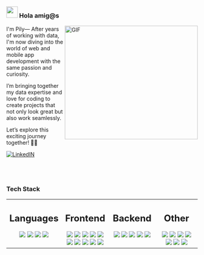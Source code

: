 # <h3 align="left"><img src = "https://raw.githubusercontent.com/MartinHeinz/MartinHeinz/master/wave.gif" width = 30px> Hola amig@s
<img align="right" width="350" height="300" alt="GIF" src="https://media.giphy.com/media/X6WpjO26xjYUCGgu0L/giphy.gif" />

<div align-"left">
<p>
I'm Pily— After years of working with data, I'm now diving into the world of web and mobile app development with the same passion and curiosity.
</p>
<p>I’m bringing together my data expertise and love for coding to create projects that not only look great but also work seamlessly.</p>
<p>Let’s explore this exciting journey together! 🚀✨</p>
</div>

[![LinkedIN](https://img.shields.io/badge/LinkedIn-0f64c4?style=for-the-badge&logo=linkedin&logoColor=white)](https://www.linkedin.com/in/pilarct/)
</br>
</br>
</br>
</br>

<!---![](https://komarev.com/ghpvc/?username=pilyct&style=for-the-badge&color=7652d9&abbreviated=true)--->

### Tech Stack
<table><tr><td valign="top" width="25%">

<h2 align="center" valign="top">Languages</h3>
<div align="center">
    <img src="https://img.shields.io/badge/javascript-ffeb3b?style=for-the-badge&logo=javascript&logoColor=black">
    <img src="https://img.shields.io/badge/typescript-037acb?style=for-the-badge&logo=typescript&logoColor=white">
    <img src="https://img.shields.io/badge/python-3670A0?style=for-the-badge&logo=python&logoColor=white">
    <img src="https://img.shields.io/badge/R-71a5d4?style=for-the-badge&logo=r&logoColor=white">
</div></td><td valign="top" width="25%">

<h2 align="center">Frontend</h3>
<div align="center">
    <img src="https://img.shields.io/badge/react-%2320232a.svg?style=for-the-badge&logo=react&logoColor=%2361DAFB">
    <img src="https://img.shields.io/badge/next.js-000000?style=for-the-badge&logo=nextdotjs&logoColor=white">
    <img src="https://img.shields.io/badge/react native-%2320232a.svg?style=for-the-badge&logo=react&logoColor=%2361DAFB">
    <img src="https://img.shields.io/badge/expo-fefefe?style=for-the-badge&logo=expo&logoColor=black">
    <img src="https://img.shields.io/badge/angular-%23DD0031.svg?style=for-the-badge&logo=angular&logoColor=white">
    <img src="https://img.shields.io/badge/Shiny-f7f7f7?style=for-the-badge&logo=r&logoColor=71a5d4">
    <img src="https://img.shields.io/badge/tailwind-0F172A?style=for-the-badge&logo=tailwindcss">
    <img src="https://img.shields.io/badge/html-cf5533?style=for-the-badge&logo=html5&logoColor=white">
    <img src="https://img.shields.io/badge/css-254bdd?style=for-the-badge&logo=css3&logoColor=white">
    <img src="https://img.shields.io/badge/sass-c76494?style=for-the-badge&logo=sass&logoColor=white">
</div></td><td valign="top" width="25%">

<h2 align="center">Backend</h3>
<div align="center">
<img src="https://img.shields.io/badge/node.js-87bf01?style=for-the-badge&logo=node.js&logoColor=white">
<img src="https://img.shields.io/badge/express-f5f5f5?style=for-the-badge&logo=express&logoColor=black">
<img src="https://img.shields.io/badge/flask-%23000.svg?style=for-the-badge&logo=flask&logoColor=white">
<img src="https://img.shields.io/badge/postgresql-31658c?style=for-the-badge&logo=postgresql&logoColor=white">
<img src="https://img.shields.io/badge/mongodb-4caf50?style=for-the-badge&logo=mongodb&logoColor=white">
</div></td><td valign="top" width="25%">

<h2 align="center">Other</h3>
<div align="center">
<img src="https://img.shields.io/badge/figma-0F172A?style=for-the-badge&logo=figma&logoColor=fe54b0">
<img src="https://img.shields.io/badge/postman-f76936?style=for-the-badge&logo=postman&logoColor=white">
<img src="https://img.shields.io/badge/github-e6e6e6?style=for-the-badge&logo=github&logoColor=black">
<img src="https://img.shields.io/badge/git-e94e31?style=for-the-badge&logo=git&logoColor=white">
<!--<img src="https://custom-icon-badges.demolab.com/badge/Tableau-0176D3?logo=tableau&logoColor=fe7b0f">-->
<img src="https://img.shields.io/badge/Tableau-0176D3?style=for-the-badge&logo=tableau&logoColor=fe7b0f">
<img src="https://img.shields.io/badge/powerbi-313131?style=for-the-badge&logo=powerbi&logoColor=f3b63f">
<!--<img src="https://custom-icon-badges.demolab.com/badge/Power%20BI-313131?logo=power-bi&logoColor=#FABF15">-->
<img src="https://img.shields.io/badge/azure-%230072C6.svg?style=for-the-badge&logo=microsoftazure&logoColor=white">
</div></td></tr></table>  

<!-- ### Github Stats
<div align="center">
<img align="" src="http://github-profile-summary-cards.vercel.app/api/cards/repos-per-language?username=pilyct&theme=github_dark" width="33%">
<img align="" src="http://github-profile-summary-cards.vercel.app/api/cards/most-commit-language?username=pilyct&theme=github_dark" width="33%">
<img align="" src="http://github-profile-summary-cards.vercel.app/api/cards/stats?username=pilyct&theme=github_dark" width="33%"> 
</div>
-->


<!--
**pilyct/pilyct** is a ✨ _special_ ✨ repository because its `README.md` (this file) appears on your GitHub profile.

Here are some ideas to get you started:

- 🔭 I’m currently working on ...
- 🌱 I’m currently learning ...
- 👯 I’m looking to collaborate on ...
- 🤔 I’m looking for help with ...
- 💬 Ask me about ...
- 📫 How to reach me: ...
- 😄 Pronouns: ...
- ⚡ Fun fact: ...
-->
